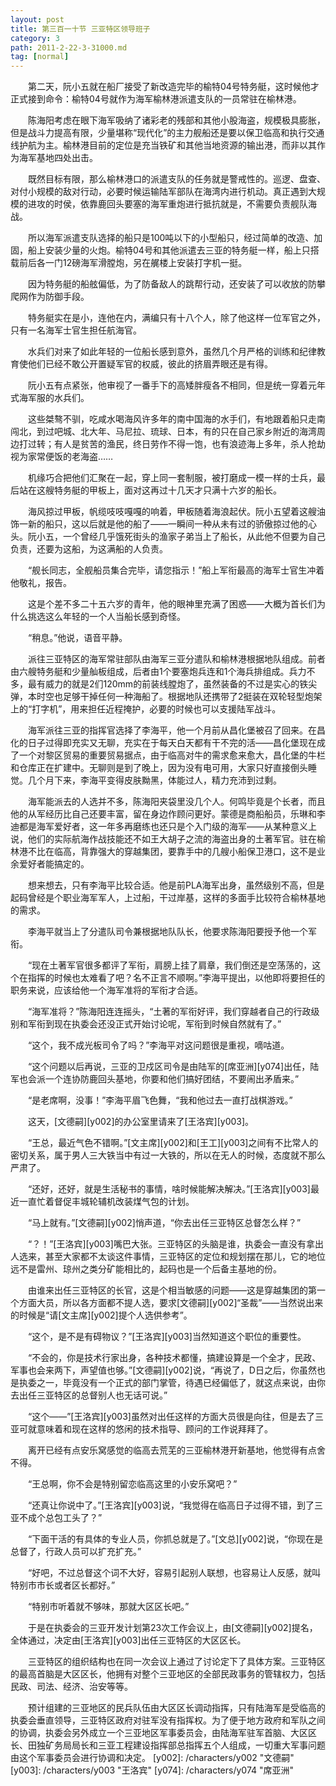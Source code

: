 ```yaml
---
layout: post
title: 第三百一十节 三亚特区领导班子
category: 3
path: 2011-2-22-3-31000.md
tag: [normal]
---
```


　　第二天，阮小五就在船厂接受了新改造完毕的榆特04号特务艇，这时候他才正式接到命令：榆特04号就作为海军榆林港派遣支队的一员常驻在榆林港。

　　陈海阳考虑在眼下海军吸纳了诸彩老的残部和其他小股海盗，规模极具膨胀，但是战斗力提高有限，少量堪称“现代化”的主力舰船还是要以保卫临高和执行交通线护航为主。榆林港目前的定位是充当铁矿和其他当地资源的输出港，而非以其作为海军基地四处出击。

　　既然目标有限，那么榆林港口的派遣支队的任务就是警戒性的。巡逻、盘查、对付小规模的敌对行动，必要时候运输陆军部队在海湾内进行机动。真正遇到大规模的进攻的时侯，依靠鹿回头要塞的海军重炮进行抵抗就是，不需要负责舰队海战。

　　所以海军派遣支队选择的船只是100吨以下的小型船只，经过简单的改造、加固，船上安装少量的火炮。榆特04号和其他派遣去三亚的特务艇一样，船上只搭载前后各一门12磅海军滑膛炮，另在艉楼上安装打字机一挺。

　　因为特务艇的船舷偏低，为了防备敌人的跳帮行动，还安装了可以收放的防攀爬网作为防御手段。

　　特务艇实在是小，连他在内，满编只有十八个人，除了他这样一位军官之外，只有一名海军士官生担任航海官。

　　水兵们对来了如此年轻的一位船长感到意外，虽然几个月严格的训练和纪律教育使他们已经不敢公开置疑军官的权威，彼此的挤眉弄眼还是有得。

　　阮小五有点紧张，他审视了一番手下的高矮胖瘦各不相同，但是统一穿着元年式海军服的水兵们。

　　这些桀骜不驯，吃咸水喝海风许多年的南中国海的水手们，有地跟着船只走南闯北，到过吧城、北大年、马尼拉、琉球、日本，有的只在自己家乡附近的海湾周边打过转；有人是贫苦的渔民，终日劳作不得一饱，也有浪迹海上多年，杀人抢劫视为家常便饭的老海盗……

　　机缘巧合把他们汇聚在一起，穿上同一套制服，被打磨成一模一样的士兵，最后站在这艘特务艇的甲板上，面对这再过十几天才只满十六岁的船长。

　　海风掠过甲板，帆缆吱吱嘎嘎的响着，甲板随着海浪起伏。阮小五望着这艘油饰一新的船只，这以后就是他的船了——一瞬间一种从未有过的骄傲掠过他的心头。阮小五，一个曾经几乎饿死街头的渔家子弟当上了船长，从此他不但要为自己负责，还要为这船，为这满船的人负责。

　　“舰长同志，全舰船员集合完毕，请您指示！”船上军衔最高的海军士官生冲着他敬礼，报告。

　　这是个差不多二十五六岁的青年，他的眼神里充满了困惑——大概为首长们为什么挑选这么年轻的一个人当船长感到奇怪。

　　“稍息。”他说，语音平静。

　　派往三亚特区的海军常驻部队由海军三亚分遣队和榆林港根据地队组成。前者由六艘特务艇和少量舢板组成，后者由1个要塞炮兵连和1个海兵排组成。兵力不多，最有威力的就是2们120mm的前装线膛炮了，虽然装备的不过是实心的铁尖弹，本时空也足够干掉任何一种海船了。根据地队还携带了2挺装在双轮轻型炮架上的“打字机”，用来担任近程掩护，必要的时候也可以支援陆军战斗。

　　海军派往三亚的指挥官选择了李海平，他一个月前从昌化堡被召了回来。在昌化的日子过得即充实又无聊，充实在于每天白天都有干不完的活——昌化堡现在成了一个对黎区贸易的重要贸易据点，由于临高对牛的需求愈来愈大，昌化堡的牛栏和仓库正在扩建中。无聊则是到了晚上，因为没有电可用，大家只好直接倒头睡觉。几个月下来，李海平变得皮肤黝黑，体能过人，精力充沛到过剩。

　　海军能派去的人选并不多，陈海阳夹袋里没几个人。何鸣毕竟是个长者，而且他的从军经历比自己还要丰富，留在身边作顾问更好。蒙德是商船船员，乐琳和李迪都是海军爱好者，这一年多再磨练也还只是个入门级的海军——从某种意义上说，他们的实际航海作战技能还不如王大胡子之流的海盗出身的土著军官。驻在榆林港不比在临高，背靠强大的穿越集团，要靠手中的几艘小船保卫港口，这不是业余爱好者能搞定的。

　　想来想去，只有李海平比较合适。他是前PLA海军出身，虽然级别不高，但是起码曾经是个职业海军军人，上过船，干过岸基，这样的多面手比较符合榆林基地的需求。

　　李海平就当上了分遣队司令兼根据地队队长，他要求陈海阳要授予他一个军衔。

　　“现在土著军官很多都评了军衔，肩膀上挂了肩章，我们倒还是空荡荡的，这个在指挥的时候也太难看了吧？名不正言不顺啊。”李海平提出，以他即将要担任的职务来说，应该给他一个海军准将的军衔才合适。

　　“海军准将？”陈海阳连连摇头，“土著的军衔好评，我们穿越者自己的行政级别和军衔到现在执委会还没正式开始讨论呢，军衔到时候自然就有了。”

　　“这个，我不成光板司令了吗？”李海平对这问题很是重视，嘀咕道。

　　“这个问题以后再说，三亚的卫戍区司令是由陆军的[席亚洲][y074]出任，陆军也会派一个连协防鹿回头基地，你要和他们搞好团结，不要闹出矛盾来。”

　　“是老席啊，没事！”李海平眉飞色舞，“我和他过去一直打战棋游戏。”

　　这天，[文德嗣][y002]的办公室里请来了[王洛宾][y003]。

　　“王总，最近气色不错啊。”[文主席][y002]和[王工][y003]之间有不比常人的密切关系，属于男人三大铁当中有过一大铁的，所以在无人的时候，态度就不那么严肃了。

　　“还好，还好，就是生活秘书的事情，啥时候能解决解决。”[王洛宾][y003]最近一直忙着督促丰城轮辅机改装煤气包的计划。

　　“马上就有。”[文德嗣][y002]悄声道，“你去出任三亚特区总督怎么样？”

　　“？！”[王洛宾][y003]嘴巴大张。三亚特区的头脑是谁，执委会一直没有拿出人选来，甚至大家都不太谈这件事情，三亚特区的定位和规划摆在那儿，它的地位远不是雷州、琼州之类分矿能相比的，起码也是一个后备主基地的份。

　　由谁来出任三亚特区的长官，这是个相当敏感的问题——这是穿越集团的第一个方面大员，所以各方面都不提人选，要求[文德嗣][y002]“圣裁”——当然说出来的时候是“请[文主席][y002]提个人选供参考”。

　　“这个，是不是有碍物议？”[王洛宾][y003]当然知道这个职位的重要性。

　　“不会的，你是技术行家出身，各种技术都懂，搞建设算是一个全才，民政、军事也会来两下，声望值也够。”[文德嗣][y002]说，“再说了，D日之后，你虽然也是执委之一，毕竟没有一个正式的部门掌管，待遇已经偏低了，就这点来说，由你去出任三亚特区的总督别人也无话可说。”

　　“这个——”[王洛宾][y003]虽然对出任这样的方面大员很是向往，但是去了三亚可就意味着和现在这样的悠闲的技术指导、顾问的工作说拜拜了。

　　离开已经有点安乐窝感觉的临高去荒芜的三亚榆林港开新基地，他觉得有点舍不得。

　　“王总啊，你不会是特别留恋临高这里的小安乐窝吧？”

　　“还真让你说中了。”[王洛宾][y003]说，“我觉得在临高日子过得不错，到了三亚不成个总包工头了？”

　　“下面干活的有具体的专业人员，你抓总就是了。”[文总][y002]说，“你现在是总督了，行政人员可以扩充扩充。”

　　“好吧，不过总督这个词不大好，容易引起别人联想，也容易让人反感，就叫特别市市长或者区长都好。”

　　“特别市听着就不够味，那就大区区长吧。”

　　于是在执委会的三亚开发计划第23次工作会议上，由[文德嗣][y002]提名，全体通过，决定由[王洛宾][y003]出任三亚特区的大区区长。

　　三亚特区的组织结构也在同一次会议上通过了讨论定下了具体方案。三亚特区的最高首脑是大区区长，他拥有对整个三亚地区的全部民政事务的管辖权力，包括民政、司法、经济、治安等等。

　　预计组建的三亚地区的民兵队伍由大区区长调动指挥，只有陆海军是受临高的执委会垂直领导，三亚特区政府对驻军没有指挥权。为了便于地方政府和军队之间的协调，执委会另外成立一个三亚地区军事委员会，由陆海军驻军首脑、大区区长、田独矿务局局长和三亚工程建设指挥部总指挥五个人组成，一切重大军事问题由这个军事委员会进行协调和决定。
[y002]: /characters/y002 "文德嗣"
[y003]: /characters/y003 "王洛宾"
[y074]: /characters/y074 "席亚洲"
